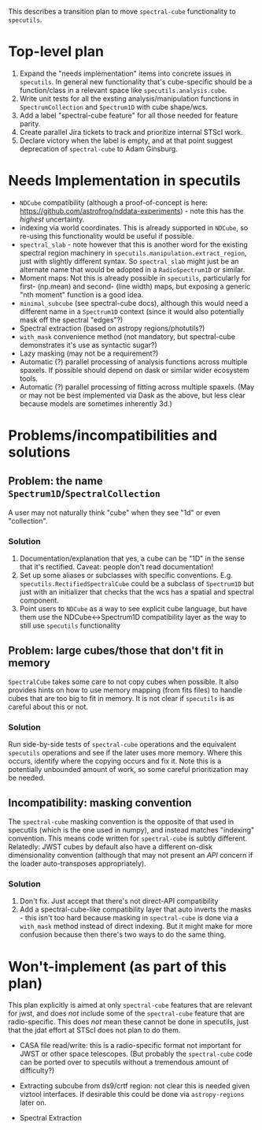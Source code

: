 This describes a transition plan to move `spectral-cube` functionality to `specutils`.

# Top-level plan

1. Expand the "needs implementation" items into concrete issues in `specutils`.  In general new functionality that's cube-specific should be a function/class in a relevant space like `specutils.analysis.cube`.
2. Write unit tests for all the exsting analysis/manipulation functions in `SpectrumCollection` and `Spectrum1D` with cube shape/wcs.
3. Add a label "spectral-cube feature" for all those needed for feature parity.
4. Create parallel Jira tickets to track and prioritize internal STScI work.
5. Declare victory when the label is empty, and at that point suggest deprecation of `spectral-cube` to Adam Ginsburg.


# Needs Implementation in specutils

* `NDCube` compatibility (although a proof-of-concept is here: https://github.com/astrofrog/nddata-experiments) - note this has the *highest* uncertainty.
* indexing via world coordinates.  This is already supported in `NDCube`, so re-using this functionality would be useful if possible.
* `spectral_slab` - note however that this is another word for the existing spectral region machinery in `specutils.manipulation.extract_region`, just with slightly different syntax. So `spectral_slab` might just be an alternate name that would be adopted in a `RadioSpectrum1D` or similar.
* Moment maps: Not this is already possible in `specutils`, particularly for first- (np.mean) and second- (line width) maps, but exposing a generic "nth moment" function is a good idea.
* `minimal_subcube` (see spectral-cube docs), although this would need a different name in a `Spectrum1D` context (since it would also potentially mask off the spectral "edges"?)
* Spectral extraction (based on astropy regions/photutils?)
* `with_mask` convenience method (not mandatory, but spectral-cube demonstrates it's use as syntactic sugar?)
* Lazy masking (may not be a requirement?)
* Automatic (?) parallel processing of analysis functions across multiple spaxels.  If possible should depend on dask or similar wider ecosystem tools.
* Automatic (?) parallel processing of fitting across multiple spaxels.  (May or may not be best implemented via Dask as the above, but less clear because models are sometimes inherently 3d.)


# Problems/incompatibilities and solutions

## Problem: the name `Spectrum1D`/`SpectralCollection`

A user may not naturally think "cube" when they see "1d" or even "collection".

### Solution

1. Documentation/explanation that yes, a cube can be "1D" in the sense that it's rectified.  Caveat: people don't read documentation!
2. Set up some aliases or subclasses with specific conventions.  E.g. `specutils.RectifiedSpectralCube` could be a subclass of `Spectrum1D` but just with an initializer that checks that the wcs has a spatial and spectral component.
3. Point users to `NDCube` as a way to see explicit cube language, but have them use the NDCube<->Spectrum1D compatibility layer as the way to still use `specutils` functionality

## Problem: large cubes/those that don't fit in memory

`SpectralCube` takes some care to not copy cubes when possible.  It also provides hints on how to use memory mapping (from fits files) to handle cubes that are too big to fit in memory.  It is not clear if `specutils` is as careful about this or not.

### Solution

Run side-by-side tests of `spectral-cube` operations and the equivalent `specutils` operations and see if the later uses more memory.  Where this occurs, identify where the copying occurs and fix it.  Note this is a potentially unbounded amount of work, so some careful prioritization may be needed.

## Incompatibility: masking convention

The `spectral-cube` masking convention is the opposite of that used in specutils (which is the one used in numpy), and instead matches "indexing" convention.  This means code written for `spectral-cube` is subtly different. Relatedly: JWST cubes by default also have a different on-disk dimensionality convention (although that may not present an *API* concern if the loader auto-transposes appropriately).

### Solution

1. Don't fix.  Just accept that there's not direct-API compatibility
2. Add a spectral-cube-like compatibility layer that auto inverts the masks - this isn't too hard because masking in `spectral-cube` is done via a `with_mask` method instead of direct indexing.  But it might make for more confusion because then there's two ways to do the same thing.


# Won't-implement (as part of this plan)

This plan explicitly is aimed at only `spectral-cube` features that are relevant for jwst, and does *not* include some of the `spectral-cube` feature that are radio-specific.  This does *not* mean these cannot be done in specutils, just that the jdat effort at STScI does not plan to do them.

* CASA file read/write: this is a radio-specific format not important for JWST or other space telescopes.  (But probably the `spectral-cube` code can be ported over to specutils without a tremendous amount of difficulty?)
* Extracting subcube from ds9/crtf region: not clear this is needed given viztool interfaces.  If desirable this could be done via `astropy-regions` later on.

* Spectral Extraction